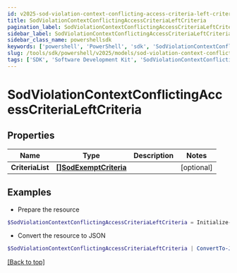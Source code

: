 ```yaml
---
id: v2025-sod-violation-context-conflicting-access-criteria-left-criteria
title: SodViolationContextConflictingAccessCriteriaLeftCriteria
pagination_label: SodViolationContextConflictingAccessCriteriaLeftCriteria
sidebar_label: SodViolationContextConflictingAccessCriteriaLeftCriteria
sidebar_class_name: powershellsdk
keywords: ['powershell', 'PowerShell', 'sdk', 'SodViolationContextConflictingAccessCriteriaLeftCriteria', 'V2025SodViolationContextConflictingAccessCriteriaLeftCriteria'] 
slug: /tools/sdk/powershell/v2025/models/sod-violation-context-conflicting-access-criteria-left-criteria
tags: ['SDK', 'Software Development Kit', 'SodViolationContextConflictingAccessCriteriaLeftCriteria', 'V2025SodViolationContextConflictingAccessCriteriaLeftCriteria']
---
```



# SodViolationContextConflictingAccessCriteriaLeftCriteria

## Properties

Name | Type | Description | Notes
------------ | ------------- | ------------- | -------------
**CriteriaList** | [**[]SodExemptCriteria**](sod-exempt-criteria) |  | [optional] 

## Examples

- Prepare the resource
```powershell
$SodViolationContextConflictingAccessCriteriaLeftCriteria = Initialize-V2025SodViolationContextConflictingAccessCriteriaLeftCriteria  -CriteriaList null
```

- Convert the resource to JSON
```powershell
$SodViolationContextConflictingAccessCriteriaLeftCriteria | ConvertTo-JSON
```


[[Back to top]](#) 

